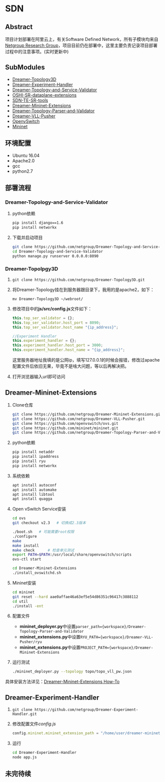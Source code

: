# SDN

## Abstract

项目计划部署在阿里云上，有关Software Defined Network，所有子模块均来自[Netgroup Research Group](https://github.com/netgroup)，项目目前仍在部署中，这里主要负责记录项目部署过程中的注意事项。(实时更新中)

## SubModules

- [Dreamer-Topology3D](https://github.com/netgroup/Dreamer-Topology3D.git)
- [Dreamer-Experiment-Handler](https://github.com/netgroup/Dreamer-Experiment-Handler.git)
- [Dreamer-Topology-and-Service-Validator](https://github.com/netgroup/Dreamer-Topology-and-Service-Validator.git)
- [OSHI-SR-dataplane-extensions](https://github.com/netgroup/OSHI-SR-dataplane-extensions.git)
- [SDN-TE-SR-tools](https://github.com/netgroup/SDN-TE-SR-tools.git)
- [Dreamer-Mininet-Extensions](https://github.com/netgroup/Dreamer-Mininet-Extensions.git)
- [Dreamer-Topology-Parser-and-Validator](https://github.com/netgroup/Dreamer-Topology-Parser-and-Validator.git)
- [Dreamer-VLL-Pusher](https://github.com/netgroup/Dreamer-VLL-Pusher.git)
- [OpenvSwitch](https://github.com/openvswitch/ovs.git)
- [Mininet](https://github.com/mininet/mininet.git)

## 环境配置

- Ubuntu 16.04
- Apache2.0
- gcc
- python2.7

## 部署流程

### Dreamer-Topology-and-Service-Validator

1. python依赖

    ```sh
    pip install django==1.6
    pip install networkx
    ```
2. 下载并启动项目

    ```sh
    git clone https://github.com/netgroup/Dreamer-Topology-and-Service-Validator.git
    cd Dreamer-Topology-and-Service-Validator
    python manage.py runserver 0.0.0.0:8090
    ```

### Dreamer-Topolpgy3D

1. `git clone https://github.com/netgroup/Dreamer-Topology3D.git`
2. 将Dreamer-Topology挂在到服务器跟目录下，我用的是apache2，如下：
    
    `mv Dreamer-Topology3D ~/webroot/`
    
3. 修改项目中的**js/src/config.js**文件如下：
 
    ```js
    this.top_ser_validator = {};
    this.top_ser_validator.host_port = 8090;
    this.top_ser_validator.host_name "{ip_address}";

    //Experiment Handler
    this.experiment_handler = {};
    this.experiment_handler.host_port = 3000;
    this.experiment_handler.host_name = "{ip_address}";
    ```
    这里服务器地址我填的是公网ip，填写127.0.0.1的时候会报错，修改过apache配置文件后依旧无果，毕竟不是啥大问题，等以后再解决把。
    
4. 打开浏览器输入url即可访问


## Dreamer-Mininet-Extensions

1. Clone仓库
    ```sh
    git clone https://github.com/netgroup/Dreamer-Mininet-Extensions.git
    git clone https://github.com/netgroup/Dreamer-VLL-Pusher.git
    git clone https://github.com/openvswitch/ovs.git  
    git clone https://github.com/mininet/mininet.git
    git clone https://github.com/netgroup/Dreamer-Topology-Parser-and-Validator.git
    ```

2. python依赖

    ```sh
    pip install netaddr
    pip install ipaddress
    pip install ryu
    pip install networkx
    ```
    
3. 系统依赖

    ```sh 
    apt install autoconf 
    apt install automake 
    apt install libtool
    apt install quagga
    ```
    
3. Open vSwitch Service安装

    ```sh
    cd ovs
    git checkout v2.3   # 切换成2.3版本
    
    ./boot.sh   # 可能需要root权限
    ./configure
    make
    make install 
    make check      # 检查单元测试
    export PATH=$PATH:/usr/local/share/openvswitch/scripts
    ovs-ctl start
    
    cd Dreamer-Mininet-Extensions
    ./install_ovswitchd.sh
    ```
    
4. Mininet安装
    
    ```sh
    cd mininet
    git reset --hard aae0affae46a63ef5e54d86351c96417c3888112
    cd util
    ./install -ent
    ``` 
    
5. 配置文件  
    - **mininet_deployer.py**中设置`parser_path={workspace}/Dreamer-Topology-Parser-and-Validator`
    - **mininet_extensions.py**中设置`RYU_PATH={workspace}/Dreamer-VLL-Pusher/ryu`
    - **mininet_extensions.py**中设置`PROJECT_PATH={workspace}/Dreamer-Mininet-Extensions`

6. 运行测试
     
     ```sh
     ./mininet_deployer.py --topology topo/topo_vll_pw.json
     ```
     
具体安装方法详见：[Dreamer-Mininet-Extensions How-To](http://netgroup.uniroma2.it/twiki/bin/view/Oshi/OshiExperimentsHowto#MininetExtensions)
    
## Dreamer-Experiment-Handler

1. `git clone https://github.com/netgroup/Dreamer-Experiment-Handler.git`
2. 修改配置文件*config.js*

    ```js
    config.mininet.mininet_extension_path = "/home/user/dreamer-mininet-extensions";
    ```
    
3. 运行

    ```sh
    cd Dreamer-Experiment-Handler
    node app.js
    ```
    
## 未完待续

